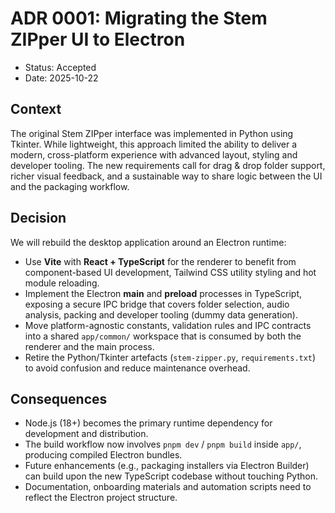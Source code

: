 # ADR 0001: Migrating the Stem ZIPper UI to Electron

- Status: Accepted
- Date: 2025-10-22

## Context

The original Stem ZIPper interface was implemented in Python using Tkinter. While lightweight, this approach limited the ability to deliver a modern, cross-platform experience with advanced layout, styling and developer tooling. The new requirements call for drag & drop folder support, richer visual feedback, and a sustainable way to share logic between the UI and the packaging workflow.

## Decision

We will rebuild the desktop application around an Electron runtime:

- Use **Vite** with **React + TypeScript** for the renderer to benefit from component-based UI development, Tailwind CSS utility styling and hot module reloading.
- Implement the Electron **main** and **preload** processes in TypeScript, exposing a secure IPC bridge that covers folder selection, audio analysis, packing and developer tooling (dummy data generation).
- Move platform-agnostic constants, validation rules and IPC contracts into a shared `app/common/` workspace that is consumed by both the renderer and the main process.
- Retire the Python/Tkinter artefacts (`stem-zipper.py`, `requirements.txt`) to avoid confusion and reduce maintenance overhead.

## Consequences

- Node.js (18+) becomes the primary runtime dependency for development and distribution.
- The build workflow now involves `pnpm dev` / `pnpm build` inside `app/`, producing compiled Electron bundles.
- Future enhancements (e.g., packaging installers via Electron Builder) can build upon the new TypeScript codebase without touching Python.
- Documentation, onboarding materials and automation scripts need to reflect the Electron project structure.
